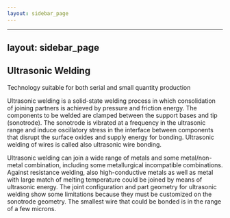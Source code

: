```yaml
---
layout: sidebar_page
---
```


---
layout: sidebar_page
---

## Ultrasonic Welding 

Technology suitable for both serial and small quantity production

Ultrasonic welding is a solid-state welding process in which consolidation of joining partners is achieved by pressure and friction energy. The components to be welded are clamped between the support bases and tip (sonotrode). The sonotrode is vibrated at a frequency in the ultrasonic range and induce oscillatory stress in the interface between components that disrupt the surface oxides and supply energy for bonding. Ultrasonic welding of wires is called also ultrasonic wire bonding.

Ultrasonic welding can join a wide range of metals and some metal/non-metal combination, including some metallurgical incompatible combinations. Against resistance welding, also high-conductive metals as well as metal with large match of melting temperature could be joined by means of ultrasonic energy. The joint configuration and part geometry for ultrasonic welding show some limitations because they must be customized on the sonotrode geometry.  The smallest wire that could be bonded is in the range of a few microns.
